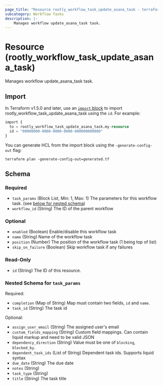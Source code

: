 ```yaml
---
page_title: "Resource rootly_workflow_task_update_asana_task - terraform-provider-rootly"
subcategory: Workflow Tasks
description: |-
    Manages workflow update_asana_task task.
---
```


# Resource (rootly_workflow_task_update_asana_task)

Manages workflow update_asana_task task.



## Import

In Terraform v1.5.0 and later, use an [`import` block](https://developer.hashicorp.com/terraform/language/import) to import rootly_workflow_task_update_asana_task using the `id`. For example:

```terraform
import {
  to = rootly_workflow_task_update_asana_task.my-resource
  id = "00000000-0000-0000-0000-000000000000"
}
```

You can generate HCL from the import block using the `-generate-config-out` flag:

```console
terraform plan -generate-config-out=generated.tf
```

<!-- schema generated by tfplugindocs -->
## Schema

### Required

- `task_params` (Block List, Min: 1, Max: 1) The parameters for this workflow task. (see [below for nested schema](#nestedblock--task_params))
- `workflow_id` (String) The ID of the parent workflow

### Optional

- `enabled` (Boolean) Enable/disable this workflow task
- `name` (String) Name of the workflow task
- `position` (Number) The position of the workflow task (1 being top of list)
- `skip_on_failure` (Boolean) Skip workflow task if any failures

### Read-Only

- `id` (String) The ID of this resource.

<a id="nestedblock--task_params"></a>
### Nested Schema for `task_params`

Required:

- `completion` (Map of String) Map must contain two fields, `id` and `name`.
- `task_id` (String) The task id

Optional:

- `assign_user_email` (String) The assigned user's email
- `custom_fields_mapping` (String) Custom field mappings. Can contain liquid markup and need to be valid JSON
- `dependency_direction` (String) Value must be one of `blocking`, `blocked_by`.
- `dependent_task_ids` (List of String) Dependent task ids. Supports liquid syntax
- `due_date` (String) The due date
- `notes` (String)
- `task_type` (String)
- `title` (String) The task title
